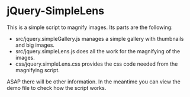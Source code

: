 jQuery-SimpleLens
=================

This is a simple script to magnify images.
Its parts are the following:
- src/jquery.simpleGallery.js manages a simple gallery with thumbnails and big images.
- src/jquery.simpleLens.js does all the work for the magnifying of the images.
- css/jquery.simpleLens.css provides the css code needed from the magnifying script.

ASAP there will be other information. In the meantime you can view the demo file to check how the script works.
